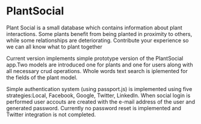 # PlantSocial
Plant Social is a small database which contains information about plant interactions. Some plants benefit from being planted in proximity to others, while some relationships are deteriorating. Contribute your experience so we can all know what to plant together

Current version implements simple prototype version of the PlantSocial app.Two models are introduced one for plants and one for users along with all necessary crud operations. Whole words text search is iplemented for the fields of the plant model. 

Simple authentication system (using passport.js) is implemented using five strategies:Local, Facebook, Google, Twitter, LinkedIn. When social login is performed user accouts are created with the e-mail address of the user and generated password. Currently no password reset is implemented and Twitter integration is not completed.

